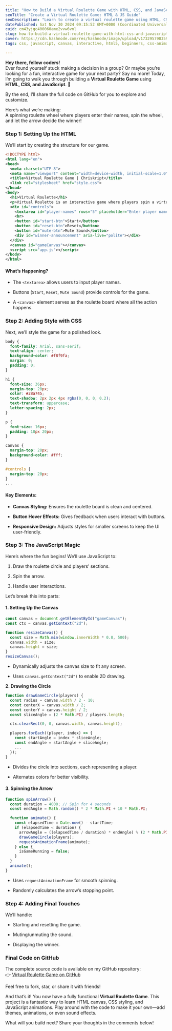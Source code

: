 ```yaml
---
title: "How to Build a Virtual Roulette Game with HTML, CSS, and JavaScript"
seoTitle: "Create a Virtual Roulette Game: HTML & JS Guide"
seoDescription: "Learn to create a virtual roulette game using HTML, CSS, and JavaScript with step-by-step instructions and code available on GitHub"
datePublished: Sat Nov 30 2024 09:15:52 GMT+0000 (Coordinated Universal Time)
cuid: cm43yjgc400060ame2vvw6vnl
slug: how-to-build-a-virtual-roulette-game-with-html-css-and-javascript
cover: https://cdn.hashnode.com/res/hashnode/image/upload/v1732957983593/169c4d3b-4b8c-4b5f-b0ce-28a7a290508f.png
tags: css, javascript, canvas, interactive, html5, beginners, css-animation, canvas-api, beginner-projects, virtual-roulette

---
```


**Hey there, fellow coders!**  
Ever found yourself stuck making a decision in a group? Or maybe you’re looking for a fun, interactive game for your next party? Say no more! Today, I’m going to walk you through building a **Virtual Roulette Game** using **HTML, CSS, and JavaScript**. 🎉

By the end, I’ll share the full code on GitHub for you to explore and customize.

Here’s what we’re making:  
A spinning roulette wheel where players enter their names, spin the wheel, and let the arrow decide the winner!

### **Step 1: Setting Up the HTML**

We’ll start by creating the structure for our game.

```xml
<!DOCTYPE html>
<html lang="en">
<head>
  <meta charset="UTF-8">
  <meta name="viewport" content="width=device-width, initial-scale=1.0">
  <title>Virtual Roulette Game | Chriskript</title>
  <link rel="stylesheet" href="style.css">
</head>
<body>
  <h1>Virtual Roulette</h1>
  <p>Virtual Roulette is an interactive game where players spin a virtual arrow on a roulette-style circle to determine the winner. Perfect for group games, parties, or decision-making. Simply enter players' names, spin the wheel, and let the arrow decide!</p>
  <div id="controls">
    <textarea id="player-names" rows="5" placeholder="Enter player names, one per line"></textarea>
    <br>
    <button id="start-btn">Start</button>
    <button id="reset-btn">Reset</button>
    <button id="mute-btn">Mute Sound</button>
    <div id="winner-announcement" aria-live="polite"></div>
  </div>
  <canvas id="gameCanvas"></canvas>
  <script src="app.js"></script>
</body>
</html>
```

#### **What’s Happening?**

* The `<textarea>` allows users to input player names.
    
* Buttons (`Start`, `Reset`, `Mute Sound`) provide controls for the game.
    
* A `<canvas>` element serves as the roulette board where all the action happens.
    

### **Step 2: Adding Style with CSS**

Next, we’ll style the game for a polished look.

```css
body {
  font-family: Arial, sans-serif;
  text-align: center;
  background-color: #f8f9fa;
  margin: 0;
  padding: 0;
}

h1 {
  font-size: 36px;
  margin-top: 20px;
  color: #28a745;
  text-shadow: 2px 2px 4px rgba(0, 0, 0, 0.2);
  text-transform: uppercase;
  letter-spacing: 2px;
}

p {
  font-size: 16px;
  padding: 10px 20px;
}

canvas {
  margin-top: 20px;
  background-color: #fff;
}

#controls {
  margin-top: 20px;
}
...
```

#### **Key Elements:**

* **Canvas Styling:** Ensures the roulette board is clean and centered.
    
* **Button Hover Effects:** Gives feedback when users interact with buttons.
    
* **Responsive Design:** Adjusts styles for smaller screens to keep the UI user-friendly.
    

### **Step 3: The JavaScript Magic**

Here’s where the fun begins! We’ll use JavaScript to:

1. Draw the roulette circle and players’ sections.
    
2. Spin the arrow.
    
3. Handle user interactions.
    

Let’s break this into parts:

#### **1\. Setting Up the Canvas**

```javascript
const canvas = document.getElementById("gameCanvas");
const ctx = canvas.getContext("2d");

function resizeCanvas() {
  const size = Math.min(window.innerWidth * 0.8, 500);
  canvas.width = size;
  canvas.height = size;
}
resizeCanvas();
```

* Dynamically adjusts the canvas size to fit any screen.
    
* Uses `canvas.getContext("2d")` to enable 2D drawing.
    

**2\. Drawing the Circle**

```javascript
function drawGameCircle(players) {
  const radius = canvas.width / 2 - 10;
  const centerX = canvas.width / 2;
  const centerY = canvas.height / 2;
  const sliceAngle = (2 * Math.PI) / players.length;

  ctx.clearRect(0, 0, canvas.width, canvas.height);

  players.forEach((player, index) => {
    const startAngle = index * sliceAngle;
    const endAngle = startAngle + sliceAngle;
    ...
  });
}
```

* Divides the circle into sections, each representing a player.
    
* Alternates colors for better visibility.
    

#### **3\. Spinning the Arrow**

```javascript
function spinArrow() {
  const duration = 4000; // Spin for 4 seconds
  const endAngle = Math.random() * 2 * Math.PI + 10 * Math.PI;

  function animate() {
    const elapsedTime = Date.now() - startTime;
    if (elapsedTime < duration) {
      arrowAngle = ((elapsedTime / duration) * endAngle) % (2 * Math.PI);
      drawGameCircle(players);
      requestAnimationFrame(animate);
    } else {
      isGameRunning = false;
    }
  }
  animate();
}
```

* Uses `requestAnimationFrame` for smooth spinning.
    
* Randomly calculates the arrow’s stopping point.
    

### **Step 4: Adding Final Touches**

We’ll handle:

* Starting and resetting the game.
    
* Muting/unmuting the sound.
    
* Displaying the winner.
    

### **Final Code on GitHub**

The complete source code is available on my GitHub repository:  
👉 [Virtual Roulette Game on GitHub](https://github.com/chriskript/virtual-roulette-game)

Feel free to fork, star, or share it with friends!

And that’s it! You now have a fully functional **Virtual Roulette Game**. This project is a fantastic way to learn HTML canvas, CSS styling, and JavaScript animations. Play around with the code to make it your own—add themes, animations, or even sound effects.

What will you build next? Share your thoughts in the comments below!
